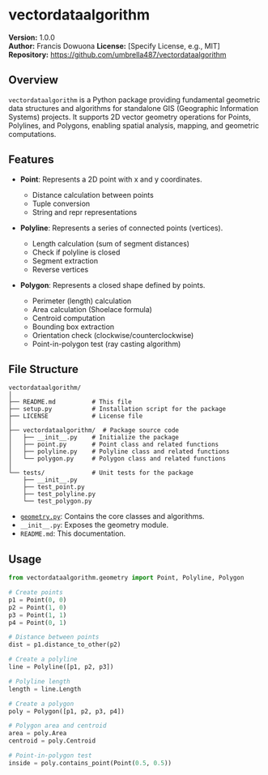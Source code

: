 # vectordataalgorithm

**Version:** 1.0.0  
**Author:** Francis Dowuona 
**License:** [Specify License, e.g., MIT]  
**Repository:** https://github.com/umbrella487/vectordataalgorithm

## Overview

`vectordataalgorithm` is a Python package providing fundamental geometric data structures and algorithms for standalone GIS (Geographic Information Systems) projects. It supports 2D vector geometry operations for Points, Polylines, and Polygons, enabling spatial analysis, mapping, and geometric computations.

## Features

- **Point**: Represents a 2D point with x and y coordinates.
  - Distance calculation between points
  - Tuple conversion
  - String and repr representations

- **Polyline**: Represents a series of connected points (vertices).
  - Length calculation (sum of segment distances)
  - Check if polyline is closed
  - Segment extraction
  - Reverse vertices

- **Polygon**: Represents a closed shape defined by points.
  - Perimeter (length) calculation
  - Area calculation (Shoelace formula)
  - Centroid computation
  - Bounding box extraction
  - Orientation check (clockwise/counterclockwise)
  - Point-in-polygon test (ray casting algorithm)

## File Structure

```
vectordataalgorithm/
│
├── README.md          # This file
├── setup.py           # Installation script for the package
├── LICENSE            # License file
│
├── vectordataalgorithm/  # Package source code
│   ├── __init__.py    # Initialize the package
│   ├── point.py       # Point class and related functions
│   ├── polyline.py    # Polyline class and related functions
│   └── polygon.py     # Polygon class and related functions
│
└── tests/             # Unit tests for the package
    ├── __init__.py
    ├── test_point.py
    ├── test_polyline.py
    └── test_polygon.py
```

- [`geometry.py`](vectordataalgorithm/vectordataalgorithm/geometry.py): Contains the core classes and algorithms.
- `__init__.py`: Exposes the geometry module.
- `README.md`: This documentation.

## Usage

```python
from vectordataalgorithm.geometry import Point, Polyline, Polygon

# Create points
p1 = Point(0, 0)
p2 = Point(1, 0)
p3 = Point(1, 1)
p4 = Point(0, 1)

# Distance between points
dist = p1.distance_to_other(p2)

# Create a polyline
line = Polyline([p1, p2, p3])

# Polyline length
length = line.Length

# Create a polygon
poly = Polygon([p1, p2, p3, p4])

# Polygon area and centroid
area = poly.Area
centroid = poly.Centroid

# Point-in-polygon test
inside = poly.contains_point(Point(0.5, 0.5))
